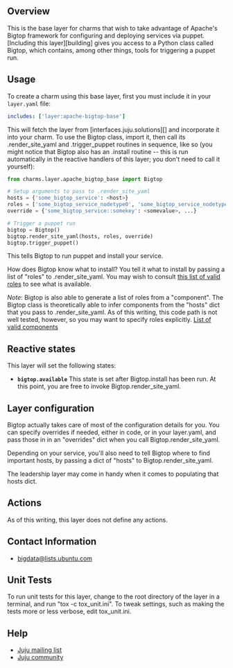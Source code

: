 ## Overview

This is the base layer for charms that wish to take advantage of
Apache's Bigtop framework for configuring and deploying services via
puppet. [Including this layer][building] gives you access to a Python
class called Bigtop, which contains, among other things, tools for
triggering a puppet run.

## Usage

To create a charm using this base layer, first you must include it in
your `layer.yaml` file:

```yaml
includes: ['layer:apache-bigtop-base']
```

This will fetch the layer from [interfaces.juju.solutions][] and
incorporate it into your charm. To use the Bigtop class, import it,
then call its .render_site_yaml and .trigger_puppet routines in
sequence, like so (you might notice that Bigtop also has an .install
routine -- this is run automatically in the reactive handlers of this
layer; you don't need to call it yourself):

```python
from charms.layer.apache_bigtop_base import Bigtop

# Setup arguments to pass to .render_site_yaml
hosts = {'some_bigtop_service': <host>}
roles = ['some_bigtop_service_nodetype0', 'some_bigtop_service_nodetype1']
override = {'some_bigtop_service::somekey': <somevalue>, ...}

# Trigger a puppet run
bigtop = Bigtop()
bigtop.render_site_yaml(hosts, roles, override)
bigtop.trigger_puppet()
```

This tells Bigtop to run puppet and install your service.

How does Bigtop know what to install? You tell it what to install by
passing a list of "roles" to .render_site_yaml. You may wish to
consult [this list of valid
roles](https://github.com/apache/bigtop/blob/master/bigtop-deploy/puppet/manifests/cluster.pp)
to see what is available.

*Note*: Bigtop is also able to generate a list of roles from a
"component". The Bigtop class is theoretically able to infer
components from the "hosts" dict that you pass to
.render_site_yaml. As of this writing, this code path is not well
tested, however, so you may want to specify roles explicitly. [List of
valid
components](https://github.com/apache/bigtop/blob/master/bigtop-deploy/puppet/hieradata/site.yaml)

## Reactive states

This layer will set the following states:

  * **`bigtop.available`** This state is set after Bigtop.install has
      been run. At this point, you are free to invoke
      Bigtop.render_site_yaml.

## Layer configuration

Bigtop actually takes care of most of the configuration details for
you. You can specify overrides if needed, either in code, or in your
layer.yaml, and pass those in in an "overrides" dict when you call
Bigtop.render_site_yaml.

Depending on your service, you'll also need to tell Bigtop where to
find important hosts, by passing a dict of "hosts" to
Bigtop.render_site_yaml.

The leadership layer may come in handy when it comes to populating
that hosts dict.

## Actions

As of this writing, this layer does not define any actions.

## Contact Information

- <bigdata@lists.ubuntu.com>

## Unit Tests

To run unit tests for this layer, change to the root directory of the
layer in a terminal, and run "tox -c tox_unit.ini". To tweak settings,
such as making the tests more or less verbose, edit tox_unit.ini.

## Help

- [Juju mailing list](https://lists.ubuntu.com/mailman/listinfo/juju)
- [Juju community](https://jujucharms.com/community)
